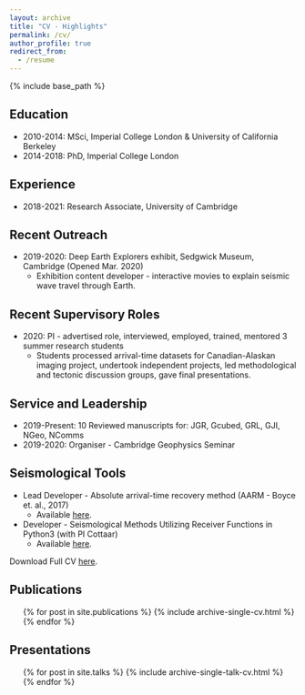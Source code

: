 ```yaml
---
layout: archive
title: "CV - Highlights"
permalink: /cv/
author_profile: true
redirect_from:
  - /resume
---
```


{% include base_path %}

## Education

* 2010-2014: MSci, Imperial College London & University of California Berkeley
* 2014-2018: PhD, Imperial College London

## Experience

* 2018-2021: Research Associate, University of Cambridge

## Recent Outreach
* 2019-2020: Deep Earth Explorers exhibit, Sedgwick Museum, Cambridge (Opened Mar. 2020)
  * Exhibition content developer - interactive movies to explain seismic wave travel through Earth.

## Recent Supervisory Roles
* 2020: PI - advertised role, interviewed, employed, trained, mentored 3 summer research students
  * Students processed arrival-time datasets for Canadian-Alaskan imaging project, undertook independent projects, led methodological and tectonic discussion groups, gave final presentations.

## Service and Leadership
* 2019-Present: 10 Reviewed manuscripts for: JGR, Gcubed, GRL, GJI, NGeo, NComms
* 2019-2020: Organiser - Cambridge Geophysics Seminar

## Seismological Tools
* Lead Developer - Absolute arrival-time recovery method (AARM - Boyce et. al., 2017)
  * Available [here](https://github.com/alistairboyce11/AARM).
* Developer - Seismological Methods Utilizing Receiver Functions in Python3 (with PI Cottaar)
  * Available [here](https://doi.org/10.5281/zenodo.4337258).

Download Full CV [here](/files/BOYCE_CV_010121.pdf).

<!-- * Summer 2015: Research Assistant
  * Github University
  * Duties included: Tagging issues
  * Supervisor: Professor Git

* Fall 2015: Research Assistant
  * Github University
  * Duties included: Merging pull requests
  * Supervisor: Professor Hub -->

<!--Skills
====== -->

## Publications

  <ul>{% for post in site.publications %}
    {% include archive-single-cv.html %}
  {% endfor %}</ul>
  
## Presentations

  <ul>{% for post in site.talks %}
    {% include archive-single-talk-cv.html %}
  {% endfor %}</ul>
  
<!-- Teaching
======
  <ul>{% for post in site.teaching %}
    {% include archive-single-cv.html %}
  {% endfor %}</ul>
   -->
